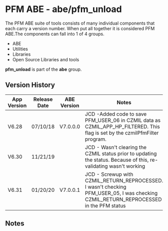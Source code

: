 # PFM ABE - abe/pfm_unload

The PFM ABE suite of tools consists of many individual components that each carry a version number.  When put all together it is considered PFM ABE.The components can fall into 1 of 4 groups.
- ABE
- Utilities
- Libraries
- Open Source Libraries and tools

**pfm_unload** is part of the **abe** group.

## Version History

|App Version|Release Date|ABE Version|Notes|
|-------|------------|-----|---|
|V6.28|07/10/18|V7.0.0.0|JCD -Added code to save PFM_USER_06 in CZMIL data as CZMIL_APP_HP_FILTERED.  This flag is set by the czmilPfmFilter program.   |
|V6.30 | 11/21/19| |JCD - Wasn't clearing the CZMIL status prior to updating the status.  Because of this, re-validating wasn't working |
|V6.31|01/20/20|V7.0.0.1|JCD - Screwup with CZMIL_RETURN_REPROCESSED.  I wasn't checking PFM_USER_05, I was checking CZMIL_RETURN_REPROCESSED in the PFM status |



## Notes
